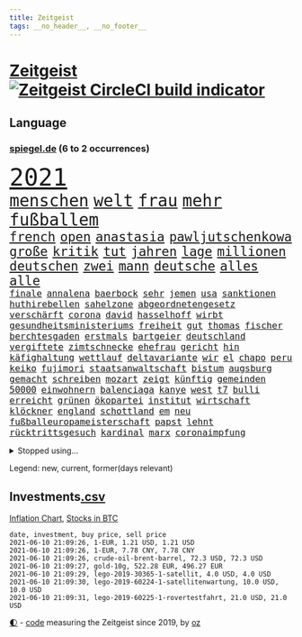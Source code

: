 ```yaml
---
title: Zeitgeist
tags: __no_header__, __no_footer__
---
```


# [Zeitgeist](https://oliz.io/zeitgeist/) [![Zeitgeist CircleCI build indicator](https://circleci.com/gh/ooz/zeitgeist.svg?style=shield)](https://circleci.com/gh/ooz/zeitgeist)

## Language

<h3><a href="https://www.spiegel.de" target="_blank">spiegel.de</a> (6 to 2 occurrences)</h3>
<p style="font-family:monospace">
<span style="font-size:32pt"><a href="news_links.html#2021" class="current">2021</a></span>
<br>
<span style="font-size:22pt"><a href="news_links.html#menschen" class="current">menschen</a></span>
<span style="font-size:22pt"><a href="news_links.html#welt" class="current">welt</a></span>
<span style="font-size:22pt"><a href="news_links.html#frau" class="current">frau</a></span>
<span style="font-size:22pt"><a href="news_links.html#mehr" class="current">mehr</a></span>
<span style="font-size:22pt"><a href="news_links.html#fußballem" class="current">fußballem</a></span>
<br>
<span style="font-size:17pt"><a href="news_links.html#french" class="current">french</a></span>
<span style="font-size:17pt"><a href="news_links.html#open" class="current">open</a></span>
<span style="font-size:17pt"><a href="news_links.html#anastasia" class="new">anastasia</a></span>
<span style="font-size:17pt"><a href="news_links.html#pawljutschenkowa" class="new">pawljutschenkowa</a></span>
<span style="font-size:17pt"><a href="news_links.html#große" class="current">große</a></span>
<span style="font-size:17pt"><a href="news_links.html#kritik" class="current">kritik</a></span>
<span style="font-size:17pt"><a href="news_links.html#tut" class="current">tut</a></span>
<span style="font-size:17pt"><a href="news_links.html#jahren" class="current">jahren</a></span>
<span style="font-size:17pt"><a href="news_links.html#lage" class="current">lage</a></span>
<span style="font-size:17pt"><a href="news_links.html#millionen" class="current">millionen</a></span>
<span style="font-size:17pt"><a href="news_links.html#deutschen" class="current">deutschen</a></span>
<span style="font-size:17pt"><a href="news_links.html#zwei" class="current">zwei</a></span>
<span style="font-size:17pt"><a href="news_links.html#mann" class="current">mann</a></span>
<span style="font-size:17pt"><a href="news_links.html#deutsche" class="current">deutsche</a></span>
<span style="font-size:17pt"><a href="news_links.html#alles" class="current">alles</a></span>
<span style="font-size:17pt"><a href="news_links.html#alle" class="current">alle</a></span>
<br>
<span style="font-size:12pt"><a href="news_links.html#finale" class="current">finale</a></span>
<span style="font-size:12pt"><a href="news_links.html#annalena" class="current">annalena</a></span>
<span style="font-size:12pt"><a href="news_links.html#baerbock" class="current">baerbock</a></span>
<span style="font-size:12pt"><a href="news_links.html#sehr" class="current">sehr</a></span>
<span style="font-size:12pt"><a href="news_links.html#jemen" class="current">jemen</a></span>
<span style="font-size:12pt"><a href="news_links.html#usa" class="current">usa</a></span>
<span style="font-size:12pt"><a href="news_links.html#sanktionen" class="current">sanktionen</a></span>
<span style="font-size:12pt"><a href="news_links.html#huthirebellen" class="new">huthirebellen</a></span>
<span style="font-size:12pt"><a href="news_links.html#sahelzone" class="new">sahelzone</a></span>
<span style="font-size:12pt"><a href="news_links.html#abgeordnetengesetz" class="new">abgeordnetengesetz</a></span>
<span style="font-size:12pt"><a href="news_links.html#verschärft" class="current">verschärft</a></span>
<span style="font-size:12pt"><a href="news_links.html#corona" class="current">corona</a></span>
<span style="font-size:12pt"><a href="news_links.html#david" class="current">david</a></span>
<span style="font-size:12pt"><a href="news_links.html#hasselhoff" class="new">hasselhoff</a></span>
<span style="font-size:12pt"><a href="news_links.html#wirbt" class="current">wirbt</a></span>
<span style="font-size:12pt"><a href="news_links.html#gesundheitsministeriums" class="current">gesundheitsministeriums</a></span>
<span style="font-size:12pt"><a href="news_links.html#freiheit" class="current">freiheit</a></span>
<span style="font-size:12pt"><a href="news_links.html#gut" class="current">gut</a></span>
<span style="font-size:12pt"><a href="news_links.html#thomas" class="current">thomas</a></span>
<span style="font-size:12pt"><a href="news_links.html#fischer" class="current">fischer</a></span>
<span style="font-size:12pt"><a href="news_links.html#berchtesgaden" class="current">berchtesgaden</a></span>
<span style="font-size:12pt"><a href="news_links.html#erstmals" class="current">erstmals</a></span>
<span style="font-size:12pt"><a href="news_links.html#bartgeier" class="new">bartgeier</a></span>
<span style="font-size:12pt"><a href="news_links.html#deutschland" class="current">deutschland</a></span>
<span style="font-size:12pt"><a href="news_links.html#vergiftete" class="current">vergiftete</a></span>
<span style="font-size:12pt"><a href="news_links.html#zimtschnecke" class="new">zimtschnecke</a></span>
<span style="font-size:12pt"><a href="news_links.html#ehefrau" class="current">ehefrau</a></span>
<span style="font-size:12pt"><a href="news_links.html#gericht" class="current">gericht</a></span>
<span style="font-size:12pt"><a href="news_links.html#hin" class="current">hin</a></span>
<span style="font-size:12pt"><a href="news_links.html#käfighaltung" class="new">käfighaltung</a></span>
<span style="font-size:12pt"><a href="news_links.html#wettlauf" class="current">wettlauf</a></span>
<span style="font-size:12pt"><a href="news_links.html#deltavariante" class="new">deltavariante</a></span>
<span style="font-size:12pt"><a href="news_links.html#wir" class="current">wir</a></span>
<span style="font-size:12pt"><a href="news_links.html#el" class="current">el</a></span>
<span style="font-size:12pt"><a href="news_links.html#chapo" class="new">chapo</a></span>
<span style="font-size:12pt"><a href="news_links.html#peru" class="current">peru</a></span>
<span style="font-size:12pt"><a href="news_links.html#keiko" class="new">keiko</a></span>
<span style="font-size:12pt"><a href="news_links.html#fujimori" class="new">fujimori</a></span>
<span style="font-size:12pt"><a href="news_links.html#staatsanwaltschaft" class="current">staatsanwaltschaft</a></span>
<span style="font-size:12pt"><a href="news_links.html#bistum" class="current">bistum</a></span>
<span style="font-size:12pt"><a href="news_links.html#augsburg" class="current">augsburg</a></span>
<span style="font-size:12pt"><a href="news_links.html#gemacht" class="current">gemacht</a></span>
<span style="font-size:12pt"><a href="news_links.html#schreiben" class="current">schreiben</a></span>
<span style="font-size:12pt"><a href="news_links.html#mozart" class="new">mozart</a></span>
<span style="font-size:12pt"><a href="news_links.html#zeigt" class="current">zeigt</a></span>
<span style="font-size:12pt"><a href="news_links.html#künftig" class="current">künftig</a></span>
<span style="font-size:12pt"><a href="news_links.html#gemeinden" class="current">gemeinden</a></span>
<span style="font-size:12pt"><a href="news_links.html#50000" class="current">50000</a></span>
<span style="font-size:12pt"><a href="news_links.html#einwohnern" class="new">einwohnern</a></span>
<span style="font-size:12pt"><a href="news_links.html#balenciaga" class="new">balenciaga</a></span>
<span style="font-size:12pt"><a href="news_links.html#kanye" class="current">kanye</a></span>
<span style="font-size:12pt"><a href="news_links.html#west" class="current">west</a></span>
<span style="font-size:12pt"><a href="news_links.html#t7" class="new">t7</a></span>
<span style="font-size:12pt"><a href="news_links.html#bulli" class="new">bulli</a></span>
<span style="font-size:12pt"><a href="news_links.html#erreicht" class="current">erreicht</a></span>
<span style="font-size:12pt"><a href="news_links.html#grünen" class="current">grünen</a></span>
<span style="font-size:12pt"><a href="news_links.html#ökopartei" class="current">ökopartei</a></span>
<span style="font-size:12pt"><a href="news_links.html#institut" class="current">institut</a></span>
<span style="font-size:12pt"><a href="news_links.html#wirtschaft" class="current">wirtschaft</a></span>
<span style="font-size:12pt"><a href="news_links.html#klöckner" class="current">klöckner</a></span>
<span style="font-size:12pt"><a href="news_links.html#england" class="current">england</a></span>
<span style="font-size:12pt"><a href="news_links.html#schottland" class="current">schottland</a></span>
<span style="font-size:12pt"><a href="news_links.html#em" class="current">em</a></span>
<span style="font-size:12pt"><a href="news_links.html#neu" class="current">neu</a></span>
<span style="font-size:12pt"><a href="news_links.html#fußballeuropameisterschaft" class="current">fußballeuropameisterschaft</a></span>
<span style="font-size:12pt"><a href="news_links.html#papst" class="current">papst</a></span>
<span style="font-size:12pt"><a href="news_links.html#lehnt" class="current">lehnt</a></span>
<span style="font-size:12pt"><a href="news_links.html#rücktrittsgesuch" class="new">rücktrittsgesuch</a></span>
<span style="font-size:12pt"><a href="news_links.html#kardinal" class="current">kardinal</a></span>
<span style="font-size:12pt"><a href="news_links.html#marx" class="current">marx</a></span>
<span style="font-size:12pt"><a href="news_links.html#coronaimpfung" class="current">coronaimpfung</a></span>
</p>
<details>
<summary>Stopped using...</summary>
<p class="former" style="font-size:12pt">
regel(232) verstorbenen(232) 05(231) mainz(231) spitzenspiel(231) atmosphäre(230) flaschen(230) podium(230) schlimm(230) tötete(230) unentschieden(230) versorgt(230) zurzeit(230) ausschreitungen(229) geistliche(229) gemessen(229) gesundheit(229) moderna(229) rollstuhl(229) volker(229) bundesverwaltungsgericht(228) gefährden(228) gleichberechtigung(228) kriminellen(228) landesregierung(228) mitunter(228) ronald(228) weichen(228) 37(227) besetzt(227) bidens(227) bußgeld(227) coronainfektionen(227) jonas(227) kultusministerkonferenz(227) kurzfristig(227) lebenslanger(227) mächtigsten(227) nahverkehr(227) osteuropa(227) rettungsschiff(227) schwierigen(227) seltener(227) spitzentitel(227) spuren(227) teure(227) verbands(227) ausgangssperre(226) bmw(226) dach(226) ehre(226) einsparen(226) erscheinen(226) frank(226) gelegenheit(226) gelegt(226) geschäft(226) hessens(226) hinterlassen(226) kita(226) mediziner(226) philippinen(226) prüfung(226) verschiebt(226) väter(226) werben(226) witz(226) wütet(226) überprüft(226) 5(225) auseinander(225) ausgang(225) bayerische(225) entwurf(225) gastgeber(225) goretzka(225) kurzem(225) lustig(225) psg(225) rechtsextremismus(225) republikanische(225) schweigt(225) strafstoß(225) städte(225) veränderte(225) weise(225) übergang(225) angeordnet(224) ans(224) ard(224) bundesebene(224) bus(224) dauerhaft(224) eingestuft(224) einstigen(224) enorm(224) erlassen(224) erleben(224) finanziell(224) fußballs(224) führende(224) gesundheitssystem(224) herausforderer(224) kalifornien(224) kompliziert(224) kooperiert(224) lübcke(224) mailand(224) medikamente(224) regisseurin(224) richten(224) sascha(224) sonntagmorgen(224) versehentlich(224) diskussion(223) drauf(223) einzelhandel(223) elektroauto(223) entschuldigt(223) gekostet(223) gewohnt(223) gutachten(223) juan(223) jubiläum(223) leipziger(223) niveau(223) oma(223) onlinehandel(223) plattformen(223) quartal(223) strikte(223) umsatzplus(223) wald(223) wünschen(223) 180(222) armut(222) begründung(222) bildet(222) coronahotspot(222) ehren(222) elektroautos(222) geboren(222) giftanschlag(222) laden(222) merkt(222) nfl(222) radfahrer(222) rassistische(222) rassistischer(222) subventionen(222) trieb(222) warnte(222) aufsichtsrat(221) babys(221) bahnhof(221) befragt(221) befreiung(221) fußballprofi(221) gebe(221) gewerkschaften(221) gladbach(221) illegalen(221) jagd(221) jedenfalls(221) lagen(221) mangelt(221) negativ(221) spott(221) verärgert(221) zählen(221) 29(220) beschimpft(220) erbe(220) impfbereitschaft(220) kleines(220) morde(220) regisseur(220) riesige(220) schwangere(220) sportdirektor(220) augenzeugen(219) ausgewertet(219) fließt(219) gebaut(219) gewaltsam(219) infektion(219) klingbeil(219) matteo(219) milde(219) nahezu(219) sexismus(219) sprecher(219) verfilmt(219) vorliegt(219) 13jähriger(218) 43(218) angemessen(218) aufnahme(218) erhielt(218) house(218) infektionsrisiko(218) kneipe(218) korrekt(218) krankheit(218) rassistischen(218) verschieben(218) zentralen(218) überraschung(218) absolut(217) aufbruch(217) besiegte(217) endgültig(217) erzgebirge(217) grünheide(217) halben(217) inszenierung(217) mitgliedschaft(217) männliche(217) nächtliche(217) rutschen(217) schlicht(217) update(217) werbung(217) wären(217) beschäftigen(216) brachen(216) bremst(216) innere(216) kehrte(216) m(216) massenhaft(216) sauerstoff(216) streng(216) terroristischen(216) viertelfinale(216) zucker(216) überfallen(216) 400000(215) aufholjagd(215) ausbau(215) coronatoten(215) deutschem(215) enkelin(215) feuerwehrleute(215) gesunden(215) handelsabkommen(215) nerven(215) pipeline(215) stock(215) via(215) wohnt(215) wurzeln(215) atem(214) fernen(214) jahrhundert(214) lieferten(214) verabreicht(214) 52(213) coronaerkrankung(213) coronapolitik(213) entscheidend(213) hölle(213) inhaftiert(213) monatelangen(213) niederlande(213) offizielle(213) rekonstruiert(213) sprengsatz(213) verteidigen(213) wende(213) zusammenstößen(213) 11000(212) elektrische(212) entließ(212) gemalt(212) gletscher(212) hielten(212) josé(212) neuwagen(212) wahnsinn(212) ankara(211) dieselskandal(211) edward(211) franzose(211) kluge(211) psychische(211) robben(211) solange(211) wochenüberblick(211) autoindustrie(210) einsetzen(210) genauso(210) hilfspaket(210) migration(210) müde(210) olympiasieger(210) schwärmt(210) sportvorstand(210) verschwörung(210) warm(210) wohnzimmer(210) alarmierte(209) alternative(209) clemens(209) fakten(209) halb(209) illegales(209) leitete(209) schicken(209) 28(208) coronaviren(208) emails(208) gefangene(208) koma(208) 2006(207) aktie(207) aufarbeitung(207) bewusstlos(207) mitnehmen(207) potenzial(207) testet(207) treiben(207) ergibt(206) gittern(206) inzidenzwert(206) küstenwache(206) moritz(206) treue(206) weckt(206) 900(205) bangkok(205) doha(205) eingeführt(205) erwischt(205) jene(205) kostenlos(205) nennen(205) plastikmüll(205) rose(205) traut(205) bedingt(204) erkannt(204) norwegens(204) pjöngjang(204) porsche(204) unterschied(204) zusammenstoß(204) überleben(204) abhängigkeit(203) angepasst(203) architekten(203) betrifft(203) bevorstehen(203) coronazeit(203) exfrau(203) gästen(203) hinten(203) kickers(203) samstagmorgen(203) tabellenführer(203) unregelmäßigkeiten(203) beantworten(202) demonstrierende(202) deutliches(202) fortuna(202) führenden(202) hängen(202) iphone(202) iphones(202) sozialdemokraten(202) amtierende(201) antigenschnelltests(201) bäume(201) englands(201) halbe(201) infektionsgeschehen(201) menschlich(201) nation(201) pandemiebekämpfung(201) saintgermain(201) verklagen(201) erfinderisch(200) materialien(200) me(200) menschenrechtsverletzungen(200) papier(200) rettung(200) strengen(200) tvserie(200) bartsch(199) brandenburger(199) eroberte(199) klassische(199) meines(199) strenger(199) verzeichnet(199) vorbereiten(199) durchgeführt(198) ergebnissen(198) erpressung(198) generalbundesanwalt(198) hessischen(198) landesweiten(198) samt(198) schulpolitik(198) 2025(197) agent(197) astronauten(197) aufgestellt(197) beauftragt(197) bewegungsfreiheit(197) nachts(197) optimismus(197) topteams(197) falscher(196) würzburger(196) befasst(195) gesichert(195) keeper(195) parteifreund(195) programme(195) ungeklärt(195) albtraum(194) ball(194) gedränge(194) gleichen(194) nervosität(194) psychisch(194) startete(194) verzeichnen(194) auszählung(193) erstickt(193) flughafens(193) fähigkeiten(193) neymar(193) pleite(193) titelgewinn(193) benötigte(192) gleichauf(192) jadon(192) dutzend(191) handy(191) klang(191) night(191) zugenommen(191) 66(190) khan(190) nirgendwo(190) supermärkten(190) verfolger(190) barça(189) dhabi(189) einblick(189) ernährung(189) populisten(189) telefonieren(189) vergabe(189) aufgabe(188) fabrice(188) frontexchef(188) leggeri(188) musikerin(188) votum(188) coronastudie(187) flüchtete(187) unionspolitiker(187) verkündeten(187) abgeschlossen(186) mourinho(186) vermeidet(186) verringert(186) warnapp(186) akten(185) grenzschützer(185) mafiosi(185) stehlen(185) verlegen(185) 165(184) anfühlt(184) dreharbeiten(184) ermordete(184) gerichtsentscheidung(184) illegaler(184) dr(183) geschah(183) vizekanzler(183) abstiegskampf(182) coronapatienten(182) herausforderungen(182) herum(182) mobilisiert(182) patzt(182) wechselunterricht(182) 91(181) beliebtesten(181) male(181) sank(180) spiegelteam(180) voraussetzung(180) voraussichtlich(180) atalanta(179) erhielten(179) smartphones(179) ausgaben(178) golfstar(178) impfpflicht(178) drückt(177) entbrannt(177) märtyrer(177) offenem(177) anderswo(176) mohamed(176) sand(176) susanne(176) dorf(175) eingeliefert(175) erlaubte(175) rollstuhlfahrer(175) spacex(175) spektakulärer(175) topspiel(174) verwaltung(174) ausgetragen(173) verpflichtend(173) wasserstoff(173) armen(172) ausgeblieben(172) bayerisches(172) betrieben(172) hast(171) privatpersonen(171) empfänger(170) kreativität(170) 56(169) attraktiv(169) beitreten(169) elektromobilität(169) garantiert(169) tolle(169) ussängerin(169) ausgesehen(168) best(168) regierenden(168) uwe(168) ausverkauf(167) clooney(167) noah(167) reisebeschränkungen(167) unverzichtbar(167) offener(166) rätselhafter(165) as(164) begleiter(164) coronaimpfzentrum(164) italienischer(164) pfefferspray(164) warme(164) bist(163) kollabieren(163) krach(163) mobilität(163) randalierer(163) außergewöhnlichen(162) gesundheitsministers(161) kaisers(161) titelkampf(161) ablenkung(160) groben(160) größe(160) impfstoffhersteller(160) ipads(160) last(160) schätze(160) 'ndrangheta(159) berühmtesten(159) cambridge(159) hitler(159) jessica(159) offenbarte(159) regelmäßig(159) angestellten(158) frehse(158) helmut(158) trainerin(158) ärmelkanal(158) frontexskandal(157) beruft(156) opa(156) vertrauten(156) bundesagentur(155) krawalle(155) verlorene(155) erfüllung(154) coronaparty(153) lawinen(153) loslegen(153) aufträge(152) brutalen(152) gerechter(152) strahlt(152) willi(152) berühren(151) erben(151) unfällen(151) 15jährige(150) biontech/pfizer(150) kohlenmonoxidvergiftung(150) schiffe(150) inhaltlich(149) astrazenecaimpfstoff(148) berührt(148) größenwahnsinnig(148) impfdosis(148) morrison(148) schauspielern(148) errechnet(147) raumfahrtunternehmen(147) seeleute(147) überforderte(147) überforderung(147) beifahrer(146) coronakosten(146) fünftel(146) vorbehalte(146) würzburg(146) drinnen(145) politikers(145) vorwurfs(145) exuspräsident(144) festgesetzt(144) würdigt(144) abhilfe(143) entführte(143) harren(143) rüstet(142) unternehmerin(142) curevac(141) eingeweiht(141) streamingdienste(141) häfen(140) ios(140) attest(139) coronabedingungen(139) schreien(139) belohnt(138) fußgängerzonen(138) marie(138) motorroller(138) palace(138) pandemiejahr(138) portugiesen(138) gewollt(137) gottschalk(137) hungern(137) dankt(136) legenden(135) quält(135) rädern(135) entgehen(133) sonderweg(133) ankurbeln(132) euvertreter(132) fünfmal(132) motors(132) anfällig(131) großvater(131) rituale(131) systematisch(131) einreisebeschränkungen(130) freistellung(130) jazzmusiker(130) schlaf(130) schwangerschaftsabbrüche(130) strafanzeige(130) verbleibenden(130) ach(129) entschärfung(129) verbraucht(129) begünstigt(128) zweitligisten(128) pink(127) schachzug(127) spielefirma(127) statistiker(127) anzukurbeln(126) nrwregierung(126) hacken(124) leuchtet(124) abfahrt(123) laptop(123) verbrauch(123) fulham(122) heimatland(122) neunte(122) tübinger(122) eingekauft(121) schulöffnungen(121) unheimlich(121) weißer(121) englischer(120) grafik(120) rasche(120) rektor(120) trümmerteile(120) covidimpfung(119) filmemacher(119) scheiden(119) 72jähriger(118) angelaufen(118) entscheidender(117) eleganz(116) gewalttätigen(115) großartig(115) jakob(115) langjährige(115) behält(114) ussender(114) 22jährige(113) ausflüge(113) kriegsschiffe(113) martialischen(113) anna(112) blockierten(112) fuhren(112) 00(111) autobauer(111) diagnose(111) kindergeburtstag(111) peilt(111) verstieß(111) generalstaatsanwaltschaft(110) konzernmutter(110) präparat(110) schlafen(109) sicherheitsrisiko(109) stapeln(109) unterscheidet(109) 73jährige(108) geheimen(108) langzeitherrscher(108) andy(107) fotografiert(107) kennedy(107) dacia(106) berger(105) verschossen(105) goldbarren(104) scherzt(104) homeschooling(103) missverstanden(103) packung(102) lieferprobleme(101) unausweichlich(101) ausstellung(100) coronamutanten(100) dogecoin(100) fahrten(100) pool(100) reihenweise(100) viral(100) aue(99) pubertät(99) sicherheitskräften(99) weltkriegsbomben(99) nützen(98) drucken(97) kommentaren(97) kragen(97) losgegangen(97) metzelder(97) barrieren(96) einreiseverbote(96) flüsse(96) frühwarnsystem(96) ergab(95) nutzern(95) grandios(94) härtesten(94) nebenwirkung(94) neonazis(94) schlachtfeld(94) seen(94) stromnetz(94) vergewaltigte(94) flächendeckende(93) napoleon(93) machtlosigkeit(92) sylt(92) umfunktioniert(92) chaotisch(91) fehlendes(91) friseur(91) gefeierte(91) opel(91) reißen(91) selbsttests(91) uspharmakonzern(91) 730000(90) angekündigte(90) can't(90) fbibeamte(90) filmte(90) korsen(90) magische(90) siegeszug(90) turniersieg(90) altenpflege(89) büchershow(89) esa(89) eugen(89) faszinierenden(89) hope(89) taktischen(89) thermometer(89) einräumt(88) eliteuniversität(88) emirat(88) herthas(88) sommerurlaub(88) ausgebildet(87) dünne(87) fahrradunfall(87) gereicht(87) lehrern(87) muscheln(87) albas(86) ehrliche(86) geiselnahme(86) grebe(86) rainald(86) sexistische(86) snacks(86) straffrei(86) unverständliche(86) austausch(85) bundestagskandidatur(85) hatespeech(85) hauptgrund(85) höhle(85) salihamidžić(85) thematisieren(85) behördenchef(84) ksc(84) längerem(84) montagmorgen(84) onlinevorlesungen(84) quadrat(84) schub(84) spiegelenthüllungen(84) station(84) traditionell(84) ungeahnte(84) unzureichend(84) aufsicht(83) j(83) oprah(83) regionalwahl(83) spektakuläres(83) teslachefs(83) teslagründer(83) umgangs(83) winfrey(83) 313(82) diverse(82) frauenarzt(82) helikopter(82) herren(82) neuanfang(82) rettungskräften(82) siebtem(82) beliebteste(81) rückhalt(81) co₂einsparungen(80) günstig(80) liechtenstein(80) neunten(80) victoria(80) vordrängeln(80) dose(79) flüchtlingskrise(79) komplott(79) typ(79) deckung(78) erneuerbaren(78) freiheitsstrafen(78) hinderliche(78) süßigkeiten(78) beerbt(77) emilia(77) missgeschick(77) blume(76) egoismus(76) einstimmig(76) förderschulen(76) motivierter(76) regionalen(76) traumtor(76) unbeschadet(76) vorbestrafter(76) zulieferer(76) überdacht(76) anwender(75) lópez(75) verzeichnete(75) gebührt(74) kreuz(74) lehrkräften(74) marsmission(74) people(74) schwitzen(74) unmoralisch(74) wiedersehen(74) 42jähriger(73) coronablues(73) dfbpräsidenten(73) ingenuity(73) klopps(73) spannendes(73) coronahelden(72) impfberechtigte(72) klafft(72) kreitmayr(72) militärregierung(72) grundstein(71) hiesige(71) krone(71) privates(71) zürich(71) maren(70) tagebuch(70) brigadegeneral(69) gewicht(69) immobilienkonzern(69) katalanen(69) korn(69) musikern(69) patentschutz(69) ruckelnde(69) rum(69) snp(69) unerlaubt(69) zubereitet(69) angestellt(68) ellie(68) flasche(68) goulding(68) großmutter(68) nationaltorwart(68) polemik(68) privilegiert(68) senior(68) wagemutig(68) wal(68) duterte(67) hahn(67) nachrichtendienste(67) schottlands(67) steuerte(67) wmvergabe(67) einsätzen(66) niederlegen(66) berkshire(65) eintreten(65) freizugeben(65) hathaway(65) trollen(65) abfedern(64) angeht(64) einstecken(64) friedlich(64) portugals(64) reha(64) strecken(64) brexitstreit(63) bryson(63) dechambeau(63) diverser(63) klimafreundlich(63) maskengeschäften(63) schlechtem(63) aufstellung(62) kuchen(62) marvin(62) polizeieinsätze(62) tariflöhne(62) unverantwortlich(62) volksabstimmung(62) zugewanderte(62) astrazenecavakzine(61) ausfuhr(61) birthday(61) gekippt(61) lahm(61) streitgespräch(61) todes(61) umkämpftes(61) vermittelte(61) bobic(60) dfbpokalhalbfinale(60) fredi(60) fäuste(60) rangers(60) südamerika(60) widersprüchliche(60) wittern(60) absprachen(59) diplomatie(59) drohschreiben(59) ethikrats(59) mental(59) provokanten(59) südosten(59) spiegelkorrespondent(58) achtsamkeit(57) kaiserslautern(57) solarstrom(57) wobei(56) zuweilen(56) company(55) ebaykleinanzeigen(55) lebendigen(55) marihuana(55) oakland(55) segnen(55) spdminister(55) harvard(54) platzte(54) trophäen(54) vorübergehende(54) waldbränden(54) angehalten(53) arbeitskosten(53) missglückten(53) teilzeit(53) wildwuchs(53) abstandsregeln(52) erklärungsnot(52) erschaffen(52) eröffneten(52) freigeben(52) henning(52) iglesias(51) coronainzidenz(50) dementieren(50) förderpaket(50) münchnern(50) siegburg(50) bundessozialgericht(49) nachhilfemilliarde(49) nicolai(49) ussüdgrenze(49) grünschwarz(48) tatmotiv(48) abverlangt(47) apu(47) krankgemeldet(47) simpsons(47) bewegten(46) mobilfunk(46) schlägereien(46) sofortiges(46) bghentscheidung(45) dingen(45) kurzes(45) nio(45) scheidungen(45) 5500(44) abel(44) entfernten(44) motorsport(44) rekordtief(44) südgrenze(44) bobby(43) eskalierter(43) grundschulkinder(43) hotelöffnungen(43) malt(43) onlinebanking(43) raubüberfall(43) alfa(42) ansprüchen(42) dominierten(42) eisner(42) fellner(42) reedereien(42) romeo(42) 1400(41) formel1qualifying(41) kolonialismus(41) siegerstraße(41) auswärtiges(40) libysche(40) problemfall(40) stolperte(40) weckte(40) begrenzung(39) expolizisten(39) gesegnet(39) insulaner(38) labourpartei(38) pilotprojekte(38) bezeichneten(37) geldgeber(37) hauch(36) holzweg(36) mädchentraum(36) neuerdings(36) aufständische(35) burnoutrisiko(35) dj(35) drittstaaten(35) femizid(35) münchnerinnen(35) spielbeginn(35) suezkanalblockade(35) fachgerecht(34) kabinettskollegen(33) klimaneutralität(33) pochen(33) beleidigend(32) stocken(32) zidane(32) zinédine(32) rückzahlung(31) terrorverdachts(31) weltberühmte(31) aufhören(30) geisterwaffen(30) kopfhörer(30) misst(30) onkel(30) passagieren(30) schwergetan(30) talentiert(30) verwechselt(30) blinkt(29) kaiserin(29) könige(29) vereinigung(29) dog(28) flexibilität(28) imbissbude(28) sehnt(28) adi(27) behoben(27) düsseldorfer(27) herzanfall(27) hütter(27) längste(27) manila(27) pokalhalbfinale(27) vorgetäuscht(27) welthandel(27) zugreifen(27) 1896(26) dachstuhl(26) hochstapler(26) pflaster(26) hinsicht(25) revolutionsgarden(25) vortäuschen(25) angeschlossen(24) thron(24) cyberangriffe(23) fix(23) gereizt(23) kohlendioxid(23) rechtsterroristische(23) saint(23) spaziert(23) superreiche(23) bundesgesetz(22) dingfest(22) hinterleute(22) kalkulierte(22) sleepy(22) stimmungsbild(22) traumstart(22) koeman(21) komplizenschaft(21) fraktionssitzung(20) narzisst(20) gründungsmitglieder(19) klimadiskussion(19) konstellation(19) ranghoher(19) vereine(19) wolkenkratzer(19) ermutigende(18) hohes(18) spinne(18) ehrgeizig(17) einheiten(17) institute(17) maßnahmenpaket(17) modells(17) peloton(17) run(17) #allesdichtmachen(16) berufstätige(16) spender(16) videoaktion(16) ausgehen(15) ehrgeizigere(15) invasion(15) mundnasenschutz(15) neufassung(15) superleaguepläne(15) bka(13) coronagedenken(13) eingeschläfert(13) eubehörde(13) stritt(13) stritten(13) unglücklich(13) wagt(13) covorsitzenden(12) dragon(12) hässlich(12) mondmission(12) pitzke(12) referendum(12) saturday(12) schmuggeln(12) untergrund(12) versprochenen(12) gleichgestellt(11) heizt(11) lippen(11) verdienst(11) versöhnlichen(11)
</p>
</details>
<p>Legend: <span class="new">new</span>, <span class="current">current</span>, <span class="former">former(days relevant)</span></p>

## Investments[.csv](investments.csv)

[Inflation Chart](https://inflationchart.com),
[Stocks in BTC](https://stonksinbtc.xyz/)

```
date, investment, buy price, sell price
2021-06-10 21:09:26, 1-EUR, 1.21 USD, 1.21 USD
2021-06-10 21:09:26, 1-EUR, 7.78 CNY, 7.78 CNY
2021-06-10 21:09:26, crude-oil-brent-barrel, 72.3 USD, 72.3 USD
2021-06-10 21:09:27, gold-10g, 522.28 EUR, 496.27 EUR
2021-06-10 21:09:29, lego-2019-30365-1-satellit, 4.0 USD, 4.0 USD
2021-06-10 21:09:30, lego-2019-60224-1-satellitenwartung, 10.0 USD, 10.0 USD
2021-06-10 21:09:31, lego-2019-60225-1-rovertestfahrt, 21.0 USD, 21.0 USD
```

<footer>
<a href="javascript:toggleTheme()" class="nav">🌓</a>
- <a href="https://github.com/ooz/zeitgeist">code</a> measuring the Zeitgeist since 2019, by <a href="https://oliz.io">oz</a>
</footer>
